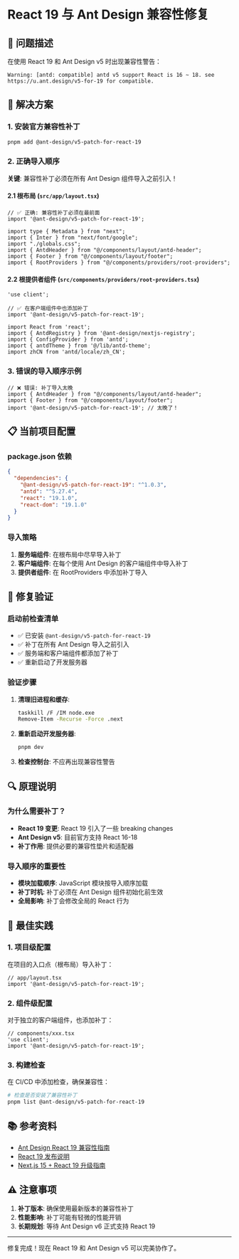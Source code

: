 # React 19 与 Ant Design 兼容性修复

## 🐛 问题描述

在使用 React 19 和 Ant Design v5 时出现兼容性警告：

```
Warning: [antd: compatible] antd v5 support React is 16 ~ 18. see https://u.ant.design/v5-for-19 for compatible.
```

## 🔧 解决方案

### 1. 安装官方兼容性补丁

```bash
pnpm add @ant-design/v5-patch-for-react-19
```

### 2. 正确导入顺序

**关键**: 兼容性补丁必须在所有 Ant Design 组件导入之前引入！

#### 2.1 根布局 (`src/app/layout.tsx`)

```tsx
// ✅ 正确: 兼容性补丁必须在最前面
import '@ant-design/v5-patch-for-react-19';

import type { Metadata } from "next";
import { Inter } from "next/font/google";
import "./globals.css";
import { AntdHeader } from "@/components/layout/antd-header";
import { Footer } from "@/components/layout/footer";
import { RootProviders } from "@/components/providers/root-providers";
```

#### 2.2 根提供者组件 (`src/components/providers/root-providers.tsx`)

```tsx
'use client';

// ✅ 在客户端组件中也添加补丁
import '@ant-design/v5-patch-for-react-19';

import React from 'react';
import { AntdRegistry } from '@ant-design/nextjs-registry';
import { ConfigProvider } from 'antd';
import { antdTheme } from '@/lib/antd-theme';
import zhCN from 'antd/locale/zh_CN';
```

### 3. 错误的导入顺序示例

```tsx
// ❌ 错误: 补丁导入太晚
import { AntdHeader } from "@/components/layout/antd-header";
import { Footer } from "@/components/layout/footer";
import '@ant-design/v5-patch-for-react-19'; // 太晚了！
```

## 📋 当前项目配置

### package.json 依赖

```json
{
  "dependencies": {
    "@ant-design/v5-patch-for-react-19": "^1.0.3",
    "antd": "^5.27.4",
    "react": "19.1.0",
    "react-dom": "19.1.0"
  }
}
```

### 导入策略

1. **服务端组件**: 在根布局中尽早导入补丁
2. **客户端组件**: 在每个使用 Ant Design 的客户端组件中导入补丁
3. **提供者组件**: 在 RootProviders 中添加补丁导入

## 🎯 修复验证

### 启动前检查清单

- ✅ 已安装 `@ant-design/v5-patch-for-react-19`
- ✅ 补丁在所有 Ant Design 导入之前引入
- ✅ 服务端和客户端组件都添加了补丁
- ✅ 重新启动了开发服务器

### 验证步骤

1. **清理旧进程和缓存**:
   ```bash
   taskkill /F /IM node.exe
   Remove-Item -Recurse -Force .next
   ```

2. **重新启动开发服务器**:
   ```bash
   pnpm dev
   ```

3. **检查控制台**: 不应再出现兼容性警告

## 🔍 原理说明

### 为什么需要补丁？

- **React 19 变更**: React 19 引入了一些 breaking changes
- **Ant Design v5**: 目前官方支持 React 16-18
- **补丁作用**: 提供必要的兼容性垫片和适配器

### 导入顺序的重要性

- **模块加载顺序**: JavaScript 模块按导入顺序加载
- **补丁时机**: 补丁必须在 Ant Design 组件初始化前生效
- **全局影响**: 补丁会修改全局的 React 行为

## 🚀 最佳实践

### 1. 项目级配置

在项目的入口点（根布局）导入补丁：

```tsx
// app/layout.tsx
import '@ant-design/v5-patch-for-react-19';
```

### 2. 组件级配置

对于独立的客户端组件，也添加补丁：

```tsx
// components/xxx.tsx
'use client';
import '@ant-design/v5-patch-for-react-19';
```

### 3. 构建检查

在 CI/CD 中添加检查，确保兼容性：

```bash
# 检查是否安装了兼容性补丁
pnpm list @ant-design/v5-patch-for-react-19
```

## 📚 参考资料

- [Ant Design React 19 兼容性指南](https://u.ant.design/v5-for-19)
- [React 19 发布说明](https://react.dev/blog/2024/04/25/react-19)
- [Next.js 15 + React 19 升级指南](https://nextjs.org/docs/app/building-your-application/upgrading/version-15)

## ⚠️ 注意事项

1. **补丁版本**: 确保使用最新版本的兼容性补丁
2. **性能影响**: 补丁可能有轻微的性能开销
3. **长期规划**: 等待 Ant Design v6 正式支持 React 19

---

修复完成！现在 React 19 和 Ant Design v5 可以完美协作了。
